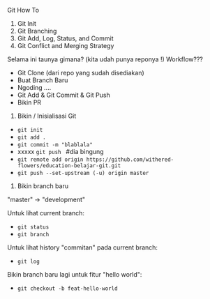 Git How To
1. Git Init
2. Git Branching
3. Git Add, Log, Status, and Commit
3. Git Conflict and Merging Strategy

Selama ini taunya gimana? (kita udah punya reponya !)
Workflow???
- Git Clone (dari repo yang sudah disediakan)
- Buat Branch Baru
- Ngoding ....
- Git Add & Git Commit & Git Push
- Bikin PR

1. Bikin / Inisialisasi Git

- `git init`
- `git add .`
- `git commit -m "blablala"`
- xxxxx `git push ` #dia bingung
- `git remote add origin https://github.com/withered-flowers/education-belajar-git.git`
- `git push --set-upstream (-u) origin master`

1. Bikin branch baru

"master"
-> "development"

Untuk lihat current branch:
- `git status`
- `git branch`

Untuk lihat history "commitan" pada current branch:
- `git log`

Bikin branch baru lagi untuk fitur "hello world":
- `git checkout -b feat-hello-world`